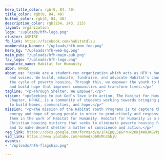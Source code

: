 ```yaml
---
hero_title_color: rgb(0, 84, 40)
title_color: rgb(0, 84, 40)
button_color: rgb(0, 84, 40)
description_color: rgb(254, 243, 215)
layout: organization
logo: "/uploads/hfh-logo.png"
cluster: ASPIRE
fb_link: https://facebook.com/habitatdlsu
membership_banner: "/uploads/hfh-mem-fee.png"
hero_bg: "/uploads/hfh-web-bg.png"
main_pub: "/uploads/hfh-main-pub.png"
fav_logo: "/uploads/hfh-logo.png"
complete_name: Habitat for Humanity
abbr: HFHGC
about_us: "<p>We are a student-run organization which acts as HFH's hands, heart,
  and voices. We build, educate, fundraise, and advocate Habitat's cause to eliminate
  the cycle of poverty housing. Through this, we empower the youth to build homes
  and build hope that improves communities and transform lives.</p>"
tagline: "<p>Through Shelter, We Empower.</p>"
vision: "<p>Seeking to put God’s love into action, The Habitat for Humanity - Green
  Chapter, HFHGC, is a community of students working towards bringing people together
  to build homes, communities, and hope.</p>"
mission: "<p>The mission of the Habitat Youth Programs is to capture the imagination,
  energy and hope of young people in order to productively and responsibly involve
  them in the work of Habitat for Humanity. Habitat for Humanity is a nonprofit, ecumenical
  Christian housing ministry that seeks to eliminate poverty housing from the world
  and to make decent shelter a matter of conscience and action.</p>"
reg_link: https://docs.google.com/forms/d/e/1FAIpQLSeGrrHx20NjAW0JKGVPpOLavYwWNYbO5jxx88FdYUQrmzI9rw/viewform
vid_link: https://www.youtube.com/embed/pb0sMn3SbjU
events:
- "/uploads/hfh-flagship.png"

---
```

